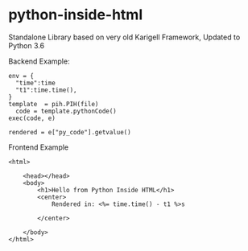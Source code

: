 # python-inside-html
Standalone Library based on very old Karigell Framework, Updated to Python 3.6

Backend Example: 
  ```
  env = {
    "time":time
    "t1":time.time(),
  }
  template  = pih.PIH(file)
	code = template.pythonCode()
  exec(code, e)
  
  rendered = e["py_code"].getvalue()
  ```
  
Frontend Example
```
<html>

	<head></head>
	<body>
		<h1>Hello from Python Inside HTML</h1>
		<center>
    		Rendered in: <%= time.time() - t1 %>s

		</center>

	</body>
</html>

```
